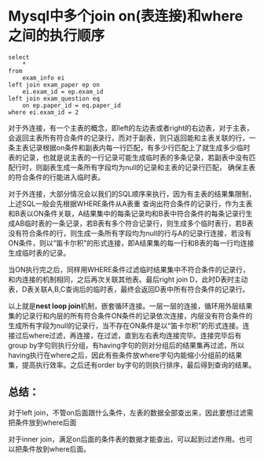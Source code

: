 # Mysql中多个join on(表连接)和where之间的执行顺序 

```mysql
select
	*
from
	exam_info ei
left join exam_paper ep on
	ei.exam_id = ep.exam_id
left join exam_question eq 
	on ep.paper_id = eq.paper_id
where ei.exam_id = 2
```

对于外连接，有一个主表的概念，即left的左边表或者right的右边表，对于主表，会返回主表所有符合条件的记录行，而对于副表，则只返回能和主表关联的行，一条主表记录根据on条件和副表内每一行匹配，有多少行匹配上了就生成多少临时表的记录，也就是说主表的一行记录可能生成临时表的多条记录，若副表中没有匹配行时，则副表生成一条所有字段均为null的记录和主表的记录行匹配， 确保主表的符合条件的行能进入临时表。

对于外连接，大部分情况会以我们的SQL顺序来执行，因为有主表的结果集限制，上述SQL一般会先根据WHERE条件从A表重 查询出符合条件的记录行，作为主表和B表以ON条件关联，A结果集中的每条记录均和B表中符合条件的每条记录行生成AB临时表的一条记录，若B表有多个符合记录行，则生成多个临时表行，若B表没有符合条件的行，则生成一条所有字段均为null的行与A的记录行连接，若没有ON条件，则以“笛卡尔积”的形式连接，即A结果集的每一行和B表的每一行均连接生成临时表的记录。

当ON执行完之后，同样用WHERE条件过滤临时结果集中不符合条件的记录行，和内连接的机制相同，之后再次关联其他表。最后right join D，此时D表时主动表，D表关联A,B,C查询后的临时表，最终会返回D表中所有符合条件的记录行。

以上就是**nest loop join**机制，嵌套循环连接。一层一层的连接，循环用外层结果集的记录行和内层的所有符合条件ON条件的记录依次连接，内层没有符合条件的生成所有字段为null的记录行，当不存在ON条件是以“笛卡尔积”的形式连接。连接过后where过滤，再连接，在过滤，直到左右表均连接完毕。连接完毕后有group by字句则执行分组，有having字句的则对分组后的结果集再过滤，所以having执行在where之后，因此有些条件放where字句内能缩小分组前的结果集，提高执行效率。之后还有order by字句的则执行排序，最后得到查询的结果。

## 总结：

对于left join，不管on后面跟什么条件，左表的数据全部查出来，因此要想过滤需把条件放到where后面

对于inner join，满足on后面的条件表的数据才能查出，可以起到过滤作用。也可以把条件放到where后面。